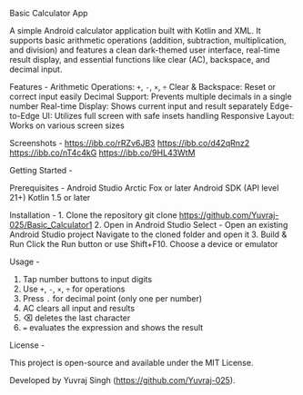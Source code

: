 Basic Calculator App

A simple Android calculator application built with Kotlin and XML. It supports basic arithmetic operations (addition, subtraction, multiplication, and division) and features a clean dark-themed user interface, real-time result display, and essential functions like clear (AC), backspace, and decimal input.

Features - 
  Arithmetic Operations: `+`, `-`, `×`, `÷`
  Clear & Backspace: Reset or correct input easily
  Decimal Support: Prevents multiple decimals in a single number
  Real-time Display: Shows current input and result separately
  Edge-to-Edge UI: Utilizes full screen with safe insets handling
  Responsive Layout: Works on various screen sizes

Screenshots -
  https://ibb.co/rRZv6JB3
  https://ibb.co/d42qRnz2
  https://ibb.co/nT4c4kG
  https://ibb.co/9HL43WtM

Getting Started - 

  Prerequisites - 
    Android Studio Arctic Fox or later
    Android SDK (API level 21+)
    Kotlin 1.5 or later
  
  Installation -
    1. Clone the repository
         git clone https://github.com/Yuvraj-025/Basic_Calculator1
    2. Open in Android Studio
         Select - Open an existing Android Studio project
         Navigate to the cloned folder and open it
    3. Build & Run
         Click the Run button or use Shift+F10.
         Choose a device or emulator
         
Usage - 

1. Tap number buttons to input digits
2. Use `+`, `-`, `×`, `÷` for operations
3. Press `.` for decimal point (only one per number)
4. AC clears all input and results
5. ⌫ deletes the last character
6. `=` evaluates the expression and shows the result

License -

This project is open-source and available under the MIT License.

Developed by Yuvraj Singh (https://github.com/Yuvraj-025).
